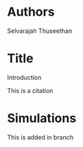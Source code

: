 # Authors
Selvarajah Thuseethan

# Title
Introduction

This is a citation

# Simulations
This is added in branch
